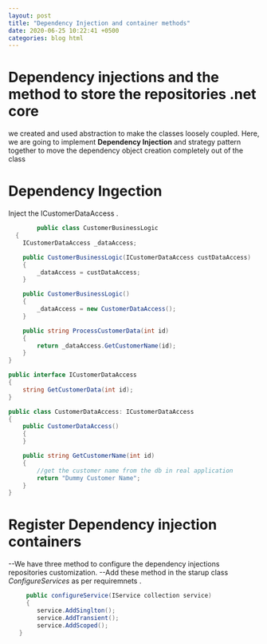 ```yaml
---
layout: post
title: "Dependency Injection and container methods"
date: 2020-06-25 10:22:41 +0500
categories: blog html
---
```


# Dependency injections and the method to store the repositories .net core 
we created and used abstraction to make the classes loosely coupled. 
    Here, we are going to implement **Dependency Injection** and strategy pattern 
    together to move the dependency object creation completely out of the class
    


# Dependency Ingection
Inject the ICustomerDataAccess .
```cs
    	public class CustomerBusinessLogic
  {
    ICustomerDataAccess _dataAccess;

    public CustomerBusinessLogic(ICustomerDataAccess custDataAccess)
    {
        _dataAccess = custDataAccess;
    }

    public CustomerBusinessLogic()
    {
        _dataAccess = new CustomerDataAccess();
    }

    public string ProcessCustomerData(int id)
    {
        return _dataAccess.GetCustomerName(id);
    }
}

public interface ICustomerDataAccess
{
    string GetCustomerData(int id);
}

public class CustomerDataAccess: ICustomerDataAccess
{
    public CustomerDataAccess()
    {
    }

    public string GetCustomerName(int id) 
    {
        //get the customer name from the db in real application        
        return "Dummy Customer Name"; 
    }
}
```
# Register Dependency injection containers 
  --We have three method to configure the dependency injections repositories customization.
  --Add these method in the starup class *ConfigureServices* as per requiremnets . 

```cs
     public configureService(IService collection service)
     {
        service.AddSinglton(); 
	    service.AddTransient();
	    service.AddScoped();
   }     
```